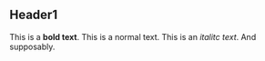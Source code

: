 ## Header1

This is a **bold text**. This is a normal text. This is an *italitc text*. And supposably.



